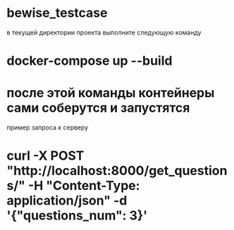 # bewise_testcase

в текущей директории проекта выполните следующую команду
# docker-compose up --build

# после этой команды контейнеры сами соберутся и запустятся

пример запроса к серверу

# curl -X POST "http://localhost:8000/get_questions/" -H "Content-Type: application/json" -d '{"questions_num": 3}'
